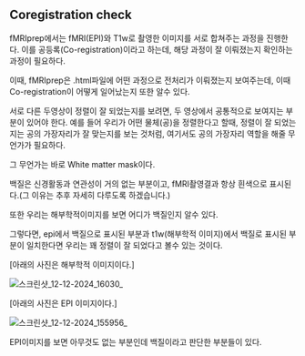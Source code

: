 ## Coregistration check

fMRIprep에서는 fMRI(EPI)와 T1w로 촬영한 이미지를 서로 합쳐주는 과정을 진행한다. 이를 공등록(Co-registration)이라고 하는데, 해당 과정이 잘 이뤄졌는지 확인하는 과정이 필요하다.

이때, fMRIprep은 .html파일에 어떤 과정으로 전처리가 이뤄졌는지 보여주는데, 이때 Co-registration이 어떻게 일어났는지 또한 알수 있다.

서로 다른 두영상이 정렬이 잘 되었는지를 보려면, 두 영상에서 공통적으로 보여지는 부분이 있어야 한다. 예를 들어 우리가 어떤 물체(공)을 정렬한다고 할때, 정렬이 잘 되었는지는 공의 가장자리가 잘 맞는지를 보는 것처럼, 여기서도 공의 가장자리 역할을 해줄 무언가가 필요하다.

그 무언가는 바로 White matter mask이다.

백질은 신경활동과 연관성이 거의 없는 부분이고, fMRI촬영결과 항상 흰색으로 표시된다.(그 이유는 추후 자세히 다루도록 하겠습니다.)

또한 우리는 해부학적이미지를 보면 어디가 백질인지 알수 있다.

그렇다면, epi에서 백질으로 표시된 부분과 t1w(해부학적 이미지)에서 백질로 표시된 부분이 일치한다면 우리는 꽤 정렬이 잘 되었다고 볼수 있는 것이다.

[아래의 사진은 해부학적 이미지이다.]

![스크린샷_12-12-2024_16030_](https://github.com/user-attachments/assets/9297db42-427b-4530-8b29-ef085da794c7)

[아래의 사진은 EPI 이미지이다.]

![스크린샷_12-12-2024_155956_](https://github.com/user-attachments/assets/21dec3cb-8bed-4ba3-9591-8e22f2026aae)

EPI이미지를 보면 아무것도 없는 부분인데 백질이라고 판단한 부분들이 있다.






